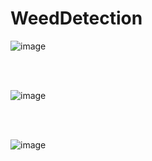 # WeedDetection
 

![image](https://user-images.githubusercontent.com/61559275/217063972-32da1c49-e92b-4e75-af29-effd4f6c7a98.png)

<br><br>

![image](https://user-images.githubusercontent.com/61559275/217064106-ec82ee2c-8bd6-45d3-916a-78f09685928c.png)

<br><br>

![image](https://user-images.githubusercontent.com/61559275/217064266-5f01f7c4-0ba3-46ed-9413-bccdc90291b4.png)

